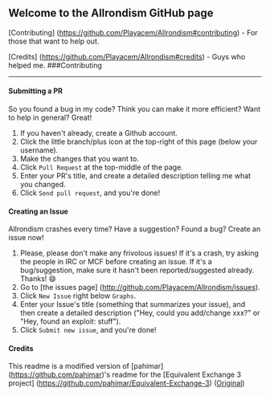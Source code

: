 ## Welcome to the Allrondism GitHub page

[Contributing] (https://github.com/Playacem/Allrondism#contributing) - For those that want to help out.

[Credits] (https://github.com/Playacem/Allrondism#credits) - Guys who helped me.
###Contributing
***
#### Submitting a PR
So you found a bug in my code?  Think you can make it more efficient?  Want to help in general?  Great!


1. If you haven't already, create a Github account.
2. Click the little branch/plus icon at the top-right of this page (below your username).
3. Make the changes that you want to.
4. Click `Pull Request` at the top-middle of the page.
5. Enter your PR's title, and create a detailed description telling me what you changed.
6. Click `Send pull request`, and you're done!

#### Creating an Issue
Allrondism crashes every time?  Have a suggestion?  Found a bug?  Create an issue now!

1. Please, please don't make any frivolous issues!  If it's a crash, try asking the people in IRC or MCF before creating an issue.  If it's a bug/suggestion, make sure it hasn't been reported/suggested already.  Thanks! :smile:
2. Go to [the issues page] (http://github.com/Playacem/Allrondism/issues).
3. Click `New Issue` right below `Graphs`.
4. Enter your Issue's title (something that summarizes your issue), and then create a detailed description ("Hey, could you add/change xxx?" or "Hey, found an exploit:  stuff").
5. Click `Submit new issue`, and you're done!

#### Credits

This readme is a modified version of [pahimar] (https://github.com/pahimar)'s readme for the [Equivalent Exchange 3 project] (https://github.com/pahimar/Equivalent-Exchange-3)
([Original](https://github.com/pahimar/Equivalent-Exchange-3/blob/master/README.md)) 
